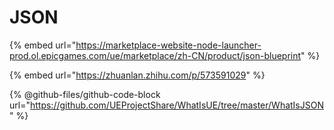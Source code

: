 # JSON

{% embed url="https://marketplace-website-node-launcher-prod.ol.epicgames.com/ue/marketplace/zh-CN/product/json-blueprint" %}

{% embed url="https://zhuanlan.zhihu.com/p/573591029" %}

{% @github-files/github-code-block url="https://github.com/UEProjectShare/WhatIsUE/tree/master/WhatIsJSON" %}
